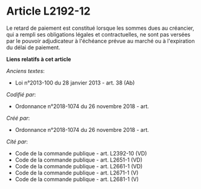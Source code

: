 # Article L2192-12

Le retard de paiement est constitué lorsque les sommes dues au créancier, qui a rempli ses obligations légales et
contractuelles, ne sont pas versées par le pouvoir adjudicateur à l'échéance prévue au marché ou à l'expiration du délai de
paiement.

**Liens relatifs à cet article**

_Anciens textes_:

  - Loi n°2013-100 du 28 janvier 2013 - art. 38 (Ab)

_Codifié par_:

  - Ordonnance n°2018-1074 du 26 novembre 2018 - art.

_Créé par_:

  - Ordonnance n°2018-1074 du 26 novembre 2018 - art.

_Cité par_:

  - Code de la commande publique - art. L2392-10 (VD)
  - Code de la commande publique - art. L2651-1 (VD)
  - Code de la commande publique - art. L2661-1 (VD)
  - Code de la commande publique - art. L2671-1 (V)
  - Code de la commande publique - art. L2681-1 (V)
